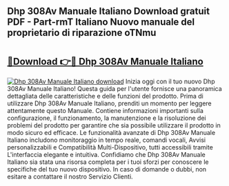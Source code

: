 ## Dhp 308Av Manuale Italiano Download gratuit PDF - Part-rmT Italiano Nuovo manuale del proprietario di riparazione oTNmu

# <h2><a href="http://dfdall3.blite.top/?on=Dhp+308Av+Manuale+Italiano">🔗Download 👉🔴 Dhp 308Av Manuale Italiano</a></h2>

[![Dhp 308Av Manuale Italiano download](https://i.imgur.com/lujVjoI.png)](http://dfdall3.blite.top/?on=Dhp+308Av+Manuale+Italiano)
Inizia oggi con il tuo nuovo Dhp 308Av Manuale Italiano! Questa guida per l'utente fornisce una panoramica dettagliata delle caratteristiche e delle funzioni del prodotto. Prima di utilizzare Dhp 308Av Manuale Italiano, prenditi un momento per leggere attentamente questo Manuale. Contiene informazioni importanti sulla configurazione, il funzionamento, la manutenzione e la risoluzione dei problemi del prodotto per garantire che sia possibile utilizzare il prodotto in modo sicuro ed efficace. Le funzionalità avanzate di Dhp 308Av Manuale Italiano includono monitoraggio in tempo reale, comandi vocali, Avvisi personalizzabili e Compatibilità Multi-Dispositivo, tutti accessibili tramite L'interfaccia elegante e intuitiva. Confidiamo che Dhp 308Av Manuale Italiano sia stata una risorsa completa per i tuoi sforzi per conoscere le specifiche del tuo nuovo dispositivo. In caso di domande o dubbi, non esitare a contattare il nostro Servizio Clienti.
